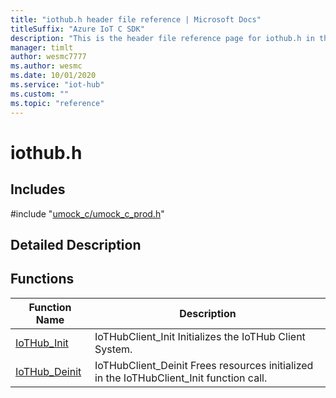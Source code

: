 ```yaml
---                             
title: "iothub.h header file reference | Microsoft Docs" 
titleSuffix: "Azure IoT C SDK"            
description: "This is the header file reference page for iothub.h in the Azure IoT C SDK. This SDK is used with Azure IoT Hub and Azure IoT Hub Device Provisioning Service"            
manager: timlt                 
author: wesmc7777              
ms.author: wesmc               
ms.date: 10/01/2020                    
ms.service: "iot-hub"             
ms.custom: ""                
ms.topic: "reference"        
---                            
```


# iothub.h 

## Includes

\#include "[umock_c/umock_c_prod.h](umock-c-prod-h.md)"  

## Detailed Description

## Functions

Function Name                  | Description                                
--------------------------------|---------------------------------------------
[IoTHub_Init](./iothub-h/iothub-init.md)            | IoTHubClient_Init Initializes the IoTHub Client System.
[IoTHub_Deinit](./iothub-h/iothub-deinit.md)            | IoTHubClient_Deinit Frees resources initialized in the IoTHubClient_Init function call.


